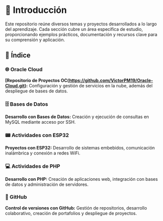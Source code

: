 # 🔭 Introducción  
Este repositorio reúne diversos temas y proyectos desarrollados a lo largo del aprendizaje. Cada sección cubre un área específica de estudio, proporcionando ejemplos prácticos, documentación y recursos clave para su comprensión y aplicación.  

## 📌 Índice  

### 🌐 Oracle Cloud  
**[Repositorio de Proyectos OC(https://github.com/VictorPM19/Oracle-Cloud.git):** Configuración y gestión de servicios en la nube, además del despliegue de bases de datos.

### 🗄️ Bases de Datos  
**Desarrollo con Bases de Datos:** Creación y ejecución de consultas en MySQL mediante acceso por SSH.  

### 📟 Actividades con ESP32  
**Proyectos con ESP32:** Desarrollo de sistemas embebidos, comunicación inalámbrica y conexión a redes WiFi.  

### 💻 Actividades de PHP  
**Desarrollo con PHP:** Creación de aplicaciones web, integración con bases de datos y administración de servidores.  

### 🔎 GitHub  
**Control de versiones con GitHub:** Gestión de repositorios, desarrollo colaborativo, creación de portafolios y despliegue de proyectos.  
  

